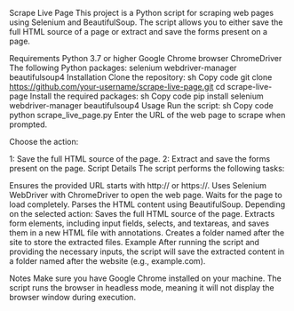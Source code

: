 Scrape Live Page
This project is a Python script for scraping web pages using Selenium and BeautifulSoup. The script allows you to either save the full HTML source of a page or extract and save the forms present on a page.

Requirements
Python 3.7 or higher
Google Chrome browser
ChromeDriver
The following Python packages:
selenium
webdriver-manager
beautifulsoup4
Installation
Clone the repository:
sh
Copy code
git clone https://github.com/your-username/scrape-live-page.git
cd scrape-live-page
Install the required packages:
sh
Copy code
pip install selenium webdriver-manager beautifulsoup4
Usage
Run the script:
sh
Copy code
python scrape_live_page.py
Enter the URL of the web page to scrape when prompted.

Choose the action:

1: Save the full HTML source of the page.
2: Extract and save the forms present on the page.
Script Details
The script performs the following tasks:

Ensures the provided URL starts with http:// or https://.
Uses Selenium WebDriver with ChromeDriver to open the web page.
Waits for the page to load completely.
Parses the HTML content using BeautifulSoup.
Depending on the selected action:
Saves the full HTML source of the page.
Extracts form elements, including input fields, selects, and textareas, and saves them in a new HTML file with annotations.
Creates a folder named after the site to store the extracted files.
Example
After running the script and providing the necessary inputs, the script will save the extracted content in a folder named after the website (e.g., example.com).

Notes
Make sure you have Google Chrome installed on your machine.
The script runs the browser in headless mode, meaning it will not display the browser window during execution.
